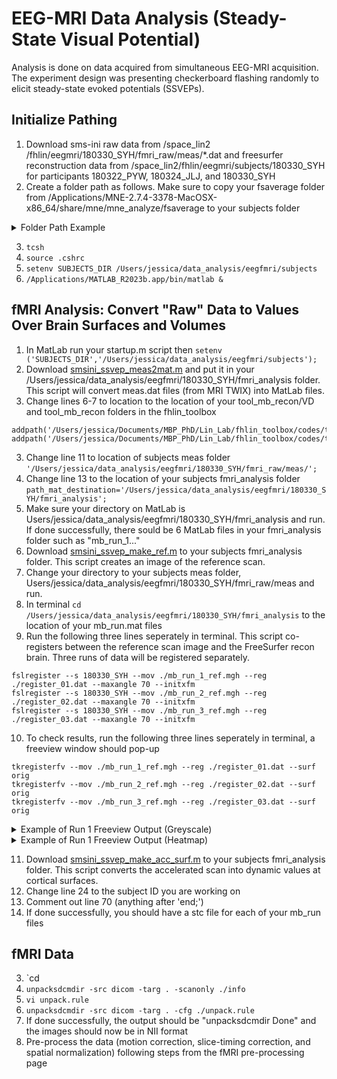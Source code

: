 # EEG-MRI Data Analysis (Steady-State Visual Potential)
Analysis is done on data acquired from simultaneous EEG-MRI acquisition. The experiment design was presenting checkerboard flashing randomly to elicit steady-state evoked potentials (SSVEPs). 

## Initialize Pathing 
1. Download sms-ini raw data from /space_lin2
/fhlin/eegmri/180330_SYH/fmri_raw/meas/*.dat and freesurfer reconstruction data from /space_lin2/fhlin/eegmri/subjects/180330_SYH for participants 180322_PYW, 180324_JLJ, and 180330_SYH
2. Create a folder path as follows. Make sure to copy your fsaverage folder from /Applications/MNE-2.7.4-3378-MacOSX-x86_64/share/mne/mne_analyze/fsaverage to your subjects folder 
<details>
  <summary>Folder Path Example</summary>
<img width="734" alt="Screen Shot 2024-04-04 at 12 49 01 PM" src=
"https://github.com/Lin-Brain-Lab/fMRI-Analysis-For-Mac/assets/157174338/7458a4e7-91f6-4075-ac26-1ecb69e0bdea">

<img width="970" alt="Screen Shot 2024-04-04 at 12 49 45 PM" src="https://github.com/Lin-Brain-Lab/fMRI-Analysis-For-Mac/assets/157174338/c43564df-5fd8-42b6-be0f-1d17a77b7e4e">
</details>

3. `tcsh`
4. `source .cshrc`
5. `setenv SUBJECTS_DIR /Users/jessica/data_analysis/eegfmri/subjects`
6. `/Applications/MATLAB_R2023b.app/bin/matlab &`

## fMRI Analysis: Convert "Raw" Data to Values Over Brain Surfaces and Volumes 
1. In MatLab run your startup.m script then `setenv ('SUBJECTS_DIR','/Users/jessica/data_analysis/eegfmri/subjects');`
2. Download [smsini_ssvep_meas2mat.m](https://github.com/fahsuanlin/labmanual/blob/master/scripts/smsini_ssvep_meas2mat.m) and put it in your /Users/jessica/data_analysis/eegfmri/180330_SYH/fmri_analysis folder. This script will convert meas.dat files (from MRI TWIX) into MatLab files.
3. Change lines 6-7 to location to the location of your tool_mb_recon/VD and tool_mb_recon folders in the fhlin_toolbox
```
addpath('/Users/jessica/Documents/MBP_PhD/Lin_Lab/fhlin_toolbox/codes/tool_mb_recon/VD');
addpath('/Users/jessica/Documents/MBP_PhD/Lin_Lab/fhlin_toolbox/codes/tool_mb_recon/');
```
3. Change line 11 to location of subjects meas folder `'/Users/jessica/data_analysis/eegfmri/180330_SYH/fmri_raw/meas/';`
4. Change line 13 to the location of your subjects fmri_analysis folder `path_mat_destination='/Users/jessica/data_analysis/eegfmri/180330_SYH/fmri_analysis';` 
5. Make sure your directory on MatLab is Users/jessica/data_analysis/eegfmri/180330_SYH/fmri_analysis and run. If done successfully, there sould be 6 MatLab files in your fmri_analysis folder such as "mb_run_1..."
6. Download [smsini_ssvep_make_ref.m](https://github.com/fahsuanlin/labmanual/blob/master/scripts/smsini_ssvep_make_ref.m) to your subjects fmri_analysis folder. This script creates an image of the reference scan.
7. Change your directory to your subjects meas folder, Users/jessica/data_analysis/eegfmri/180330_SYH/fmri_raw/meas and run.
8. In terminal `cd /Users/jessica/data_analysis/eegfmri/180330_SYH/fmri_analysis` to the location of your mb_run.mat files
9. Run the following three lines seperately in terminal. This script co-registers between the reference scan image and the FreeSurfer recon brain. Three runs of data will be registered separately.
```
fslregister --s 180330_SYH --mov ./mb_run_1_ref.mgh --reg ./register_01.dat --maxangle 70 --initxfm
fslregister --s 180330_SYH --mov ./mb_run_2_ref.mgh --reg ./register_02.dat --maxangle 70 --initxfm
fslregister --s 180330_SYH --mov ./mb_run_3_ref.mgh --reg ./register_03.dat --maxangle 70 --initxfm
```
10. To check results, run the following three lines seperately in terminal, a freeview window should pop-up
```
tkregisterfv --mov ./mb_run_1_ref.mgh --reg ./register_01.dat --surf orig
tkregisterfv --mov ./mb_run_2_ref.mgh --reg ./register_02.dat --surf orig
tkregisterfv --mov ./mb_run_3_ref.mgh --reg ./register_03.dat --surf orig
```
<details>
  <summary>Example of Run 1 Freeview Output (Greyscale)</summary>
  <img width="599" alt="Screen Shot 2024-04-09 at 12 20 41 PM" src="https://github.com/Lin-Brain-Lab/fMRI-Analysis-For-Mac/assets/157174338/a39a17a4-752e-4f90-af3f-df722b0001cc">
</details>
<details>
  <summary>Example of Run 1 Freeview Output (Heatmap)</summary>
To change the colourmap to a heatmap view, toggle the lefthand control window under colourmap and select heat
<img width="215" alt="Screen Shot 2024-04-11 at 11 32 37 AM" src="https://github.com/Lin-Brain-Lab/fMRI-Analysis-For-Mac/assets/157174338/f5bc5254-4223-4699-bb4c-bd72ad8c2553">
<img width="539" alt="Screen Shot 2024-04-11 at 11 32 18 AM" src="https://github.com/Lin-Brain-Lab/fMRI-Analysis-For-Mac/assets/157174338/32e8e71c-83ca-4543-80a0-dfdafa7ae584">
</details>

11. Download [smsini_ssvep_make_acc_surf.m](https://github.com/fahsuanlin/labmanual/blob/master/scripts/smsini_ssvep_make_acc_surf.m) to your subjects fmri_analysis folder. This script converts the accelerated scan into dynamic values at cortical surfaces.
12. Change line 24 to the subject ID you are working on
13. Comment out line 70 (anything after 'end;')
14. If done successfully, you should have a stc file for each of your mb_run files


## fMRI Data
3. `cd
4. `unpacksdcmdir -src dicom -targ . -scanonly ./info`
5. `vi unpack.rule` 
6. `unpacksdcmdir -src dicom -targ . -cfg ./unpack.rule`
7. If done successfully, the output should be "unpacksdcmdir Done" and the images should now be in NII format
8. Pre-process the data (motion correction, slice-timing correction, and spatial normalization) following steps from the fMRI pre-processing page
